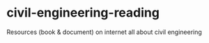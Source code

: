 # civil-engineering-reading
Resources (book &amp; document) on internet all about civil engineering
